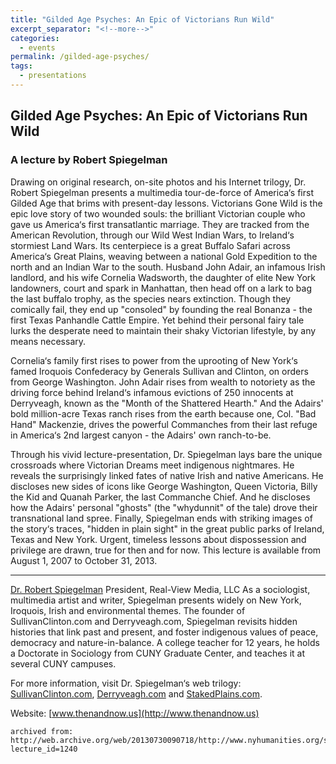 ```yaml
---
title: "Gilded Age Psyches: An Epic of Victorians Run Wild"
excerpt_separator: "<!--more-->"
categories:
  - events
permalink: /gilded-age-psyches/
tags:
  - presentations
---
```

## Gilded Age Psyches: An Epic of Victorians Run Wild
### A lecture by Robert Spiegelman
Drawing on original research, on-site photos and his Internet trilogy, Dr. Robert Spiegelman presents a multimedia tour-de-force of America‘s first Gilded Age that brims with present-day lessons. Victorians Gone Wild is the epic love story of two wounded souls: the brilliant Victorian couple who gave us America‘s first transatlantic marriage. They are tracked from the American Revolution, through our Wild West Indian Wars, to Ireland‘s stormiest Land Wars. Its centerpiece is a great Buffalo Safari across America‘s Great Plains, weaving between a national Gold Expedition to the north and an Indian War to the south. Husband John Adair, an infamous Irish landlord, and his wife Cornelia Wadsworth, the daughter of elite New York landowners, court and spark in Manhattan, then head off on a lark to bag the last buffalo trophy, as the species nears extinction. Though they comically fail, they end up "consoled" by founding the real Bonanza - the first Texas Panhandle Cattle Empire. Yet behind their personal fairy tale lurks the desperate need to maintain their shaky Victorian lifestyle, by any means necessary.
<!--more-->

Cornelia‘s family first rises to power from the uprooting of New York‘s famed Iroquois Confederacy by Generals Sullivan and Clinton, on orders from George Washington. John Adair rises from wealth to notoriety as the driving force behind Ireland‘s infamous evictions of 250 innocents at Derryveagh, known as the "Month of the Shattered Hearth." And the Adairs' bold million-acre Texas ranch rises from the earth because one, Col. "Bad Hand" Mackenzie, drives the powerful Commanches from their last refuge in America‘s 2nd largest canyon - the Adairs' own ranch-to-be.

Through his vivid lecture-presentation, Dr. Spiegelman lays bare the unique crossroads where Victorian Dreams meet indigenous nightmares. He reveals the surprisingly linked fates of native Irish and native Americans. He discloses new sides of icons like George Washington, Queen Victoria, Billy the Kid and Quanah Parker, the last Commanche Chief. And he discloses how the Adairs' personal "ghosts" (the "whydunnit" of the tale) drove their transnational land spree. Finally, Spiegelman ends with striking images of the story‘s traces, "hidden in plain sight" in the great public parks of Ireland, Texas and New York. Urgent, timeless lessons about dispossession and privilege are drawn, true for then and for now.
This lecture is available from August 1, 2007 to October 31, 2013.

***
[Dr. Robert Spiegelman](http://www.SullivanClinton.com/bio)
President, Real-View Media, LLC
As a sociologist, multimedia artist and writer, Spiegelman presents widely on New York, Iroquois, Irish and environmental themes. The founder of SullivanClinton.com and Derryveagh.com, Spiegelman revisits hidden histories that link past and present, and foster indigenous values of peace, democracy and nature-in-balance. A college teacher for 12 years, he holds a Doctorate in Sociology from CUNY Graduate Center, and teaches it at several CUNY campuses.

For more information, visit Dr. Spiegelman‘s web trilogy: [SullivanClinton.com](http://www.SullivanClinton.com), [Derryveagh.com](http://www.Derryveagh.com) and [StakedPlains.com](http://www.StakedPlains.com).

Website:	[www.thenandnow.us](http://www.thenandnow.us)

```
archived from:
http://web.archive.org/web/20130730090718/http://www.nyhumanities.org/speakers/adult_audiences/lecture.php?lecture_id=1240
```
